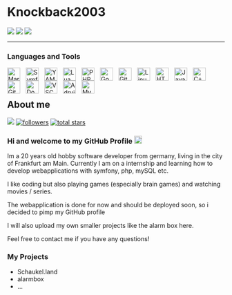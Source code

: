 # Knockback2003

[![](https://awesome-github-stats.azurewebsites.net/user-stats/Knockback2003?cardType=octocat&theme=github-dark&preferLogin=false)](https://git.io/awesome-stats-card)
[![](https://streak-stats.demolab.com/?user=Knockback2003&theme=github-dark-dimmed)](https://git.io/streak-stats)
[![](https://github-readme-stats.vercel.app/api/top-langs/?username=Knockback2003&theme=github_dark_dimmed)](https://github.com/anuraghazra/github-readme-stats) <p>



---
### Languages and Tools

<img align="left" alt="Markdown" width="30px" style="padding-right:10px;" src="https://cdn.jsdelivr.net/gh/devicons/devicon@latest/icons/markdown/markdown-original.svg" />
<img align="left" alt="Symfony" width="30px" style="padding-right:10px;" src="https://cdn.jsdelivr.net/gh/devicons/devicon@latest/icons/symfony/symfony-original.svg" />
<img align="left" alt="YAML" width="30px" style="padding-right:10px;" src="https://cdn.jsdelivr.net/gh/devicons/devicon@latest/icons/yaml/yaml-original.svg" />
<img align="left" alt="Lua" width="30px" style="padding-right:10px;" src="https://cdn.jsdelivr.net/gh/devicons/devicon@latest/icons/lua/lua-original.svg" />
<img align="left" alt="PHP" width="30px" style="padding-right:10px;" src="https://cdn.jsdelivr.net/gh/devicons/devicon@latest/icons/php/php-original.svg" />
<img align="left" alt="Go" width="30px" style="padding-right:10px;" src="https://cdn.jsdelivr.net/gh/devicons/devicon@latest/icons/go/go-original.svg" />
<img align="left" alt="Git" width="30px" style="padding-right:10px;" src="https://cdn.jsdelivr.net/gh/devicons/devicon/icons/git/git-original.svg" />
<img align="left" alt="Linux" width="30px" style="padding-right:10px;" src="https://cdn.jsdelivr.net/gh/devicons/devicon/icons/linux/linux-original.svg" />
<img align="left" alt="HTML" width="30px" style="padding-right:10px;" src="https://cdn.jsdelivr.net/gh/devicons/devicon/icons/html5/html5-plain.svg" />
<img align="left" alt="JavaScript" width="30px" style="padding-right:10px;" src="https://cdn.jsdelivr.net/gh/devicons/devicon/icons/javascript/javascript-plain.svg" />
<img align="left" alt="C++" width="30px" style="padding-right:10px;" src="https://cdn.jsdelivr.net/gh/devicons/devicon@latest/icons/cplusplus/cplusplus-original.svg" />
<img align="left" alt="GitHub" width="30px" style="padding-right:10px;" src="https://cdn.jsdelivr.net/gh/devicons/devicon/icons/github/github-original.svg" />
<img align="left" alt="Docker" width="30px" style="padding-right:10px;" src="https://cdn.jsdelivr.net/gh/devicons/devicon@latest/icons/docker/docker-original.svg" />
<img align="left" alt="VSCode" width="30px" style="padding-right:10px;" src="https://cdn.jsdelivr.net/gh/devicons/devicon@latest/icons/vscode/vscode-original.svg" />
<img align="left" alt="Adruino" width="30px" style="padding-right:10px;" src="https://cdn.jsdelivr.net/gh/devicons/devicon@latest/icons/arduino/arduino-original.svg" />
<img align="left" alt="MySQL" width="30px" style="padding-right:10px;" src="https://cdn.jsdelivr.net/gh/devicons/devicon@latest/icons/mysql/mysql-original-wordmark.svg" />






<br />
<br />

#

## About me

   <p align="left">
        <a href="https://www.instagram.com/photo.s_mps/?next=%2F" target="_blank"><img src="https://img.shields.io/badge/-Instagram-%23E4405F?style=for-the-badge&logo=instagram&logoColor=white" target="_blank"></a>
      <a href="https://github.com/Knockback2003?tab=followers">
         <img alt="followers" title="Follow me on Github" src="https://custom-icon-badges.demolab.com/github/followers/Knockback2003?color=236ad3&labelColor=1155ba&style=for-the-badge&logo=person-add&label=Follow&logoColor=white"/></a>
      <a href="https://github.com/Knockback2003?tab=repositories&sort=stargazers">
         <img alt="total stars" title="Total stars on GitHub" src="https://custom-icon-badges.demolab.com/github/stars/Knockback2003?color=55960c&style=for-the-badge&labelColor=488207&logo=star"/></a>

   </p>


### Hi and welcome to my GitHub Profile <img src="https://media.giphy.com/media/hvRJCLFzcasrR4ia7z/giphy.gif" width="18"/>
Im a 20 years old hobby software developer from germany, living in the city of Frankfurt am Main.
Currently I am on a internship and learning how to develop webapplications with symfony, php, mySQL etc.

I like coding but also playing games (especially brain games) and watching movies / series.

The webapplication is done for now and should be deployed soon, so i decided to pimp my GitHub profile

I will also upload my own smaller projects like the alarm box here.

Feel free to contact me if you have any questions!

### My Projects

* Schaukel.land
* alarmbox
* ...
